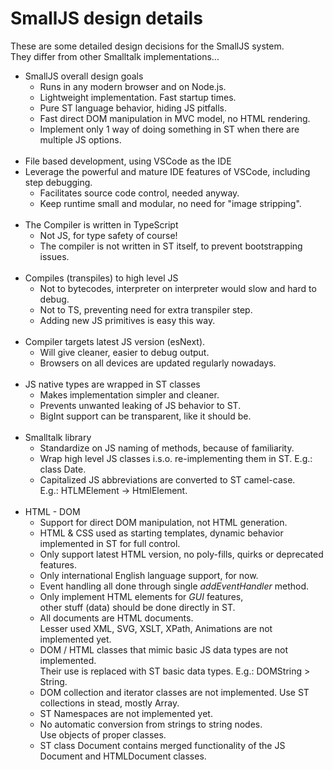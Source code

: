 # SmallJS design details

These are some detailed design decisions for the SmallJS system.\
They differ from other Smalltalk implementations...

- SmallJS overall design goals
	- Runs in any modern browser and on Node.js.
	- Lightweight implementation. Fast startup times.
	- Pure ST language behavior, hiding JS pitfalls.
	- Fast direct DOM manipulation in MVC model, no HTML rendering.
	- Implement only 1 way of doing something in ST when there are multiple JS options.
<br><br>
- File based development, using VSCode as the IDE
- Leverage the powerful and mature IDE features of VSCode, including step debugging.
	- Facilitates source code control, needed anyway.
	- Keep runtime small and modular, no need for "image stripping".
<br><br>
- The Compiler is written in TypeScript
	- Not JS, for type safety of course!
	- The compiler is not written in ST itself, to prevent bootstrapping issues.
<br><br>
- Compiles (transpiles) to high level JS
	- Not to bytecodes, interpreter on interpreter would slow and hard to debug.
	- Not to TS, preventing need for extra transpiler step.
	- Adding new JS primitives is easy this way.
<br><br>
- Compiler targets latest JS version (esNext).
	- Will give cleaner, easier to debug output.
	- Browsers on all devices are updated regularly nowadays.
<br><br>
- JS native types are wrapped in ST classes
	- Makes implementation simpler and cleaner.
	- Prevents unwanted leaking of JS behavior to ST.
	- BigInt support can be transparent, like it should be.
<br><br>
- Smalltalk library
	- Standardize on JS naming of methods, because of familiarity.
	- Wrap high level JS classes i.s.o. re-implementing them in ST. E.g.: class Date.
	- Capitalized JS abbreviations are converted to ST camel-case.\
	  E.g.: HTLMElement -> HtmlElement.
<br><br>
- HTML - DOM
	- Support for direct DOM manipulation, not HTML generation.
	- HTML & CSS used as starting templates, dynamic behavior implemented in ST for full control.
	- Only support latest HTML version, no poly-fills, quirks or deprecated features.
	- Only international English language support, for now.
	- Event handling all done through single *addEventHandler* method.
	- Only implement HTML elements for *GUI* features,\
		other stuff (data) should be done directly in ST.
	- All documents are HTML documents.\
		Lesser used XML, SVG, XSLT, XPath, Animations are not implemented yet.
	- DOM / HTML classes that mimic basic JS data types are not implemented.\
		Their use is replaced with ST basic data types. E.g.: DOMString > String.
	- DOM collection and iterator classes are not implemented.
		Use ST collections in stead, mostly Array.
	- ST Namespaces are not implemented yet.
	- No automatic conversion from strings to string nodes.\
		Use objects of proper classes.
	- ST class Document contains merged functionality of the JS Document and HTMLDocument classes.

